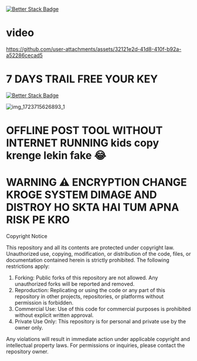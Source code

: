 [![Better Stack Badge](https://uptime.betterstack.com/status-badges/v3/monitor/1pjy0.svg)](https://uptime.betterstack.com/?utm_source=status_badge)
# video 
https://github.com/user-attachments/assets/32121e2d-41d8-410f-b92a-a52286cecad5

# 7 DAYS TRAIL FREE YOUR KEY
[![Better Stack Badge](https://uptime.betterstack.com/status-badges/v1/monitor/1q0mn.svg)](https://uptime.betterstack.com/?utm_source=status_badge)

![img_1723715626893_1](https://raw.githubusercontent.com/Asad0787/OFFLINE_POST/refs/heads/main/screenshot/Screenshot_2025-02-18-13-16-59-61_84d3000e3f4017145260f7618db1d683.jpg)


# OFFLINE POST TOOL WITHOUT INTERNET RUNNING  kids copy krenge lekin fake 😂

# WARNING ⚠️ ENCRYPTION CHANGE KROGE SYSTEM DIMAGE AND DISTROY HO SKTA HAI TUM APNA RISK PE KRO


Copyright Notice  

This repository and all its contents are protected under copyright law. Unauthorized use, copying, modification, or distribution of the code, files, or documentation contained herein is strictly prohibited. The following restrictions apply:  

1. Forking: Public forks of this repository are not allowed. Any unauthorized forks will be reported and removed.  
2. Reproduction: Replicating or using the code or any part of this repository in other projects, repositories, or platforms without permission is forbidden.  
3. Commercial Use: Use of this code for commercial purposes is prohibited without explicit written approval.  
4. Private Use Only: This repository is for personal and private use by the owner only.  

Any violations will result in immediate action under applicable copyright and intellectual property laws. For permissions or inquiries, please contact the repository owner.
